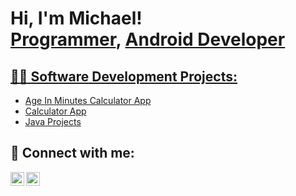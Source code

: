 <h1>Hi, I'm Michael! <br/><a href="https://github.com/michaelburnes-hub">Programmer</a>, <a href="https://www.linkedin.com/in/michaelburnes24">Android Developer</h1>

<h2>👨‍💻 Software Development Projects:</h2>

- [Age In Minutes Calculator App](https://github.com/MichaelBurnes-hub/AgeInMinutesCalculator.git)
- [Calculator App](https://github.com/MichaelBurnes-hub/Calculator.git)
- [Java Projects](https://github.com/MichaelBurnes-hub/MyProjects.git)
  

<h2> 🤳 Connect with me:</h2>

[<img align="left" alt="JoshMadakor | LinkedIn" width="22px" src="https://cdn.jsdelivr.net/npm/simple-icons@v3/icons/linkedin.svg" />][linkedin]
[<img align="left" alt="JoshMadakor | Facebook" width="22px" src="https://cdn.jsdelivr.net/npm/simple-icons@v3/icons/facebook.svg" />][facebook]

[linkedin]: https://linkedin.com/in/michaelburnes24
[facebook]: https://www.facebook.com/michael.burnes.796

<!--
**michaelburnes-hub/michaelburnes-hub** is a ✨ _special_ ✨ repository because its `README.md` (this file) appears on your GitHub profile.

Here are some ideas to get you started:

- 🔭 I’m currently working on ...
- 🌱 I’m currently learning ...
- 👯 I’m looking to collaborate on ...
- 🤔 I’m looking for help with ...
- 💬 Ask me about ...
- 📫 How to reach me: ...
- 😄 Pronouns: ...
- ⚡ Fun fact: ...
-->
